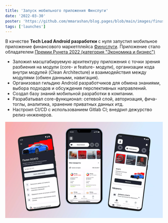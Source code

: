 ```yaml
---
title: 'Запуск мобильного приложения Финслуги'
date: '2022-03-30'
poster: 'https://github.com/mmarashan/blog.pages/blob/main/images/finuslugi/1.webp?raw=true'
tags: ['launches']
---
```


В качестве **Tech Lead Android разработки** с нуля запустил мобильное приложение финансового маркетплейса [Финуслуги](https://finuslugi.ru/).
Приложение стало обладателем [Премии Рунета 2022 (категория "Экономика и бизнес")](https://www.agima.ru/projects/finuslugi/)

- Заложил масштабируемую архитектуру приложения с точки зрения разбиения на модули (core- и feature- модули), организации кода внутри модулей (Clean Architecture) и взаимодействия между модулями (обмен данными, навигация).
- Организовал гильдию Android разработчиков для обмена знаниями, выбора подходов и обсуждения перспективных направлений.
- Создал базу знаний мобильной разработки в компании.
- Разрабатывал core-функционал: сетевой слой,  авторизация,  фича-тоглы, аналитика,  хранение приватных данных итд.
- Настроил CI/CD с использованием Gitlab CI; внедрил дежурство релиз-инженеров.

![alt text](https://github.com/mmarashan/blog.pages/blob/main/images/finuslugi/1.webp?raw=true)
